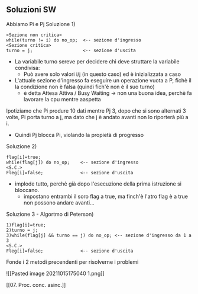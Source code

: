 ## Soluzioni SW
 Abbiamo Pi e Pj
 Soluzione 1) 
```
<Sezione non critica>
while(turno != i) do no_op;  <-- sezione d'ingresso
<Sezione critica>
turno = j;                   <-- sezione d'uscita

```
- La variabile turno sereve per decidere chi deve struttare la variabile condivisa:
   -  Può avere solo valori i/j (in questo caso) ed è inizializzata a caso
 -   L'attuale sezione d'ingresso fa eseguire un operazione vuota a P, fichè il la condizione non è falsa (quindi fich'è non è il suo turno)
 		- è detta Attesa Attiva / Busy Waiting -> non una buona idea, perchè fa lavorare la cpu mentre aaspetta   

Ipotiziamo che Pi produre 10 dati mentre Pj 3, dopo che si sono alternati 3 volte, Pi porta turno  a j, ma dato che j è andato avanti non lo riporterà più a i.
 - Quindi Pj blocca Pi, violando la propietà di progresso

Soluzione 2)
```
flag[i]=true;
while(flag[j]) do no_op;	<-- sezione d'ingresso
<S.C.>
Fleg[i]=false;				<-- sezione d'uscita
```

- implode tutto, perchè già dopo l'esecuzione della prima istruzione si bloccano.
	- impostano entrambi il soro flag a true, ma finch'è l'atro flag è a true non possono andare avanti... 


Soluzione 3 - Algortmo di Peterson)
```
1)flag[i]=true;
2)turno = j;
3)while(flag[j] && turno == j) do no_op; <-- sezione d'ingresso da 1 a 3
<S.C.>
Fleg[i]=false;				<-- sezione d'uscita
```

Fonde i 2 metodi precendenti per risolverne i problemi

![[Pasted image 20211015175040 1.png]]

[[07. Proc. conc. asinc.]]